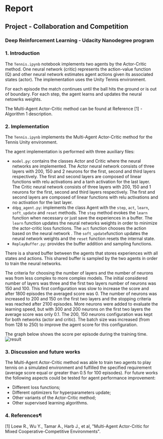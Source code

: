 # Report 

## Project - Collaboration and Competition

### Deep Reinforcement Learning - Udacity Nanodegree program

### 1. Introduction

The ```Tennis.ipynb``` notebook implements two agents by the Actor-Critic method. One neural network (critic) represents the action-value function (Q) and other neural network estimates agent actions given its associated states (actor). The implementation uses the Unity Tennis environment.

For each episode the match continues until the ball hits the ground or is out of boundary. For each step, the agent learns and updates the neural netowrks weights.

The Multi-Agent Actor-Critic method can be found at Reference [1] - Algorithm 1 description. 

### 2. Implementation

The ```Tennis.ipynb``` implements the Multi-Agent Actor-Critic method for the Tennis Unity environment. 

The agent implementation is performed with three auxiliary files:
- ```model.py```: contains the classes Actor and Critic where the neural networks are implemented. The Actor neural network consists of three layers with 200, 150 and 2 neurons for the first, second and third layers respectively. The first and second layers are composed of linear functions with relu activations and a tanh activation for the last layer. The Critic neural network consists of three layers with 200, 150 and 1 neurons for the first, second and third layers respectively. The first and second layers are composed of linear functions with relu activations and no activation for the last layer.
- ```ddpg_agent.py```: implements the class Agent with the ```step```, ```act```, ```learn```,  ```soft_update``` and ```reset``` methods. The ```step``` method evokes the ```learn``` function when necessary or just save the experiences in a buffer. The ```learn``` function updates the neural networks weights in order to minimize the actor-critic loss functions. The ```act``` function chooses the action based on the neural network . The ```soft_update```function updates the neural network weights and the ```reset``` function resets the internal state.
- ```ReplayBuffer.py```: provides the buffer addition and sampling functions. 

There is a shared buffer between the agents that stores experiences with all states and actions. This shared buffer is sampled by the two agents in order to train the neural networks.

The criteria for choosing the number of layers and the number of neurons was from less complex to more complex models. The initial considered number of layers was three and the first two layers number of neurons was 150 and 100. This first configuration was slow to increase the score and after 1800 episodes the averaged score was 0. The number of neurons was increased to 200 and 150 on the first two layers and the stopping criteria was reached after 2100 episodes. More neurons were added to evaluate the learning speed, but with 300 and 200 neurons on the first two layers the average score was only 0.1. The 200, 150 neurons configuration was kept for both networks (actor and critic). 
The batch size was increased (from from 128 to 250) to improve the agent score for this configuration.

The graph below shows the score per episode during the training time.
![result](https://user-images.githubusercontent.com/8217602/68792214-a9c66a00-0629-11ea-8067-8e1fd2db4383.png)

### 3. Discussion and future works

The Multi-Agent Actor-Critic method was able to train two agents to play tennis on a simulated environment and fulfilled the specified requirement (average score equal or greater than 0.5 for 100 episodes). For future works the following aspects could be tested for agent performance improvement:
- Different loss functions;
- Different optimizers for hyperparameters update; 
- Other variants of the Actor-Critic method;
- Other supervised learning algorithms.

### 4. References¶

[1] Loew R., Wu Y., Tamar A., Harb J., et al, "Multi-Agent Actor-Critic for Mixed
Cooperative-Competitive Environments".
